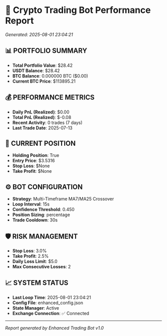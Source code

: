 # 🤖 Crypto Trading Bot Performance Report
*Generated: 2025-08-01 23:04:21*

## 📊 PORTFOLIO SUMMARY
- **Total Portfolio Value**: $28.42
- **USDT Balance**: $28.42
- **BTC Balance**: 0.000000 BTC ($0.00)
- **Current BTC Price**: $113895.21

## 💰 PERFORMANCE METRICS
- **Daily PnL (Realized)**: $0.00
- **Total PnL (Realized)**: $-0.08
- **Recent Activity**: 0 trades (7 days)
- **Last Trade Date**: 2025-07-13

## 🎯 CURRENT POSITION
- **Holding Position**: True
- **Entry Price**: $3.5316
- **Stop Loss**: $None
- **Take Profit**: $None

## ⚙️ BOT CONFIGURATION
- **Strategy**: Multi-Timeframe MA7/MA25 Crossover
- **Loop Interval**: 15s
- **Confidence Threshold**: 0.450
- **Position Sizing**: percentage
- **Trade Cooldown**: 30s

## 🛡️ RISK MANAGEMENT
- **Stop Loss**: 3.0%
- **Take Profit**: 2.5%
- **Daily Loss Limit**: $5.0
- **Max Consecutive Losses**: 2

## 📈 SYSTEM STATUS
- **Last Loop Time**: 2025-08-01 23:04:21
- **Config File**: enhanced_config.json
- **State Manager**: Active
- **Exchange Connection**: ✅ Connected

---
*Report generated by Enhanced Trading Bot v1.0*
